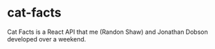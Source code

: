 # cat-facts
Cat Facts is a React API that me (Randon Shaw) and Jonathan Dobson developed over a weekend.
